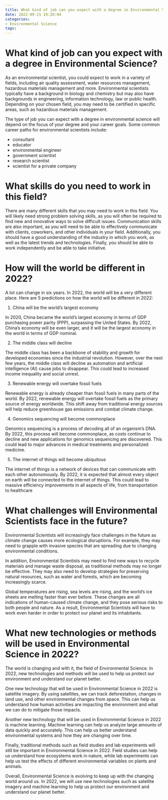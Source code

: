 ```yaml
---
title: What kind of job can you expect with a degree in Environmental Science
date: 2022-09-21 19:20:04
categories:
- Environmental Science
tags:
---
```



#  What kind of job can you expect with a degree in Environmental Science?

As an environmental scientist, you could expect to work in a variety of fields, including air quality assessment, water resources management, hazardous materials management and more. Environmental scientists typically have a background in biology and chemistry but may also have backgrounds in engineering, information technology, law or public health. Depending on your chosen field, you may need to be certified in specific areas, such as hazardous materials management.

The type of job you can expect with a degree in environmental science will depend on the focus of your degree and your career goals. Some common career paths for environmental scientists include:

* consultant
* educator
* environmental engineer
* government scientist
* research scientist
* scientist for a private company

#  What skills do you need to work in this field?

There are many different skills that you may need to work in this field. You will likely need strong problem solving skills, as you will often be required to find new and innovative ways to solve difficult issues. Communication skills are also important, as you will need to be able to effectively communicate with clients, coworkers, and other individuals in your field. Additionally, you should have a good understanding of the industry in which you work, as well as the latest trends and technologies. Finally, you should be able to work independently and be able to take initiative.

#  How will the world be different in 2022?

A lot can change in six years. In 2022, the world will be a very different place. Here are 5 predictions on how the world will be different in 2022:

1. China will be the world’s largest economy

In 2020, China became the world’s largest economy in terms of GDP purchasing power parity (PPP), surpassing the United States. By 2022, China’s economy will be even larger, and it will be the largest economy in the world in terms of GDP nominal.

2. The middle class will decline

The middle class has been a backbone of stability and growth for developed economies since the industrial revolution. However, over the next few years, the middle class will decline as automation and artificial intelligence (AI) cause jobs to disappear. This could lead to increased income inequality and social unrest.

3. Renewable energy will overtake fossil fuels

Renewable energy is already cheaper than fossil fuels in many parts of the world. By 2022, renewable energy will overtake fossil fuels as the primary source of energy worldwide. This shift away from traditional energy sources will help reduce greenhouse gas emissions and combat climate change.

4. Genomics sequencing will become commonplace

Genomics sequencing is a process of decoding all of an organism’s DNA. By 2022, this process will become commonplace, as costs continue to decline and new applications for genomics sequencing are discovered. This could lead to major advances in medical treatments and personalized medicine.

5. The internet of things will become ubiquitous

The internet of things is a network of devices that can communicate with each other autonomously. By 2022, it is expected that almost every object on earth will be connected to the internet of things. This could lead to massive efficiency improvements in all aspects of life, from transportation to healthcare

#  What challenges will Environmental Scientists face in the future?

Environmental Scientists will increasingly face challenges in the future as climate change causes more ecological disruptions. For example, they may need to grapple with invasive species that are spreading due to changing environmental conditions.

In addition, Environmental Scientists may need to find new ways to recycle materials and manage waste disposal, as traditional methods may no longer be effective. They may also need to develop strategies for preserving natural resources, such as water and forests, which are becoming increasingly scarce.

 Global temperatures are rising, sea levels are rising, and the world’s ice sheets are melting faster than ever before. These changes are all indications of human-caused climate change, and they pose serious risks to both people and nature. As a result, Environmental Scientists will have to work even harder in order to protect our planet and its inhabitants.

#  What new technologies or methods will be used in Environmental Science in 2022?

The world is changing and with it, the field of Environmental Science. In 2022, new technologies and methods will be used to help us protect our environment and understand our planet better.

One new technology that will be used in Environmental Science in 2022 is satellite imagery. By using satellites, we can track deforestation, changes in land use, and other environmental changes from space. This can help us understand how human activities are impacting the environment and what we can do to mitigate those impacts.

Another new technology that will be used in Environmental Science in 2022 is machine learning. Machine learning can help us analyze large amounts of data quickly and accurately. This can help us better understand environmental systems and how they are changing over time.

Finally, traditional methods such as field studies and lab experiments will still be important in Environmental Science in 2022. Field studies can help us understand how ecosystems work in nature, while lab experiments can help us test the effects of different environmental variables on plants and animals.

Overall, Environmental Science is evolving to keep up with the changing world around us. In 2022, we will use new technologies such as satellite imagery and machine learning to help us protect our environment and understand our planet better.